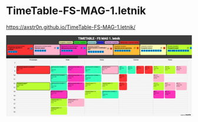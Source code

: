 # TimeTable-FS-MAG-1.letnik

https://axstr0n.github.io/TimeTable-FS-MAG-1.letnik/

![image](https://github.com/Axstr0n/TimeTable-FS-MAG-1.letnik/blob/main/example.png?raw=true)
